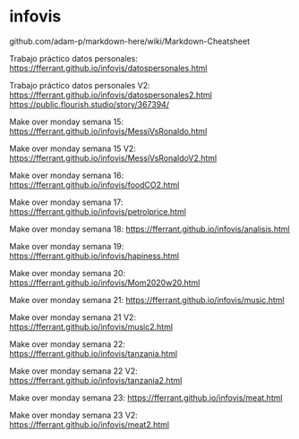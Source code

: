 # infovis

github.com/adam-p/markdown-here/wiki/Markdown-Cheatsheet

Trabajo práctico datos personales:
https://fferrant.github.io/infovis/datospersonales.html

Trabajo práctico datos personales V2:
https://fferrant.github.io/infovis/datospersonales2.html
https://public.flourish.studio/story/367394/

Make over monday semana 15:
https://fferrant.github.io/infovis/MessiVsRonaldo.html

Make over monday semana 15 V2:
https://fferrant.github.io/infovis/MessiVsRonaldoV2.html

Make over monday semana 16:
https://fferrant.github.io/infovis/foodCO2.html

Make over monday semana 17:
https://fferrant.github.io/infovis/petrolprice.html

Make over monday semana 18:
https://fferrant.github.io/infovis/analisis.html

Make over monday semana 19:
https://fferrant.github.io/infovis/hapiness.html

Make over monday semana 20:
https://fferrant.github.io/infovis/Mom2020w20.html

Make over monday semana 21:
https://fferrant.github.io/infovis/music.html

Make over monday semana 21 V2:
https://fferrant.github.io/infovis/music2.html

Make over monday semana 22:
https://fferrant.github.io/infovis/tanzania.html

Make over monday semana 22 V2:
https://fferrant.github.io/infovis/tanzania2.html

Make over monday semana 23:
https://fferrant.github.io/infovis/meat.html

Make over monday semana 23 V2:
https://fferrant.github.io/infovis/meat2.html
